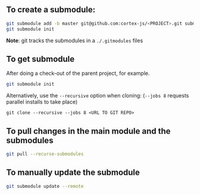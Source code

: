 ## To create a submodule:

```bash
git submodule add -b master git@github.com:cortex-js/<PROJECT>.git submodules/<DIRECTORY>
git submodule init
```

**Note**: git tracks the submodules in a `./.gitmodules` files

## To get submodule

After doing a check-out of the parent project, for example.

```bash
git submodule init
```

Alternatively, use the `--recursive` option when cloning:
(`--jobs 8` requests parallel installs to take place)

```
git clone --recursive --jobs 8 <URL TO GIT REPO>
```

## To pull changes in the main module and the submodules

```bash
git pull --recurse-submodules
```

## To manually update the submodule

```bash
git submodule update --remote
```
